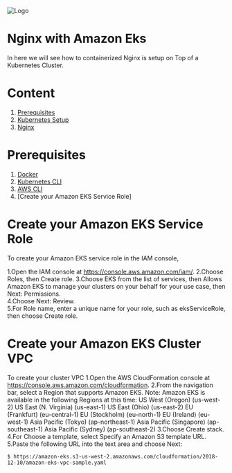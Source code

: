 ![Logo](https://github.com/mithunvikram/nginx-docker/blob/master/docs/GeppettoIcon.png?raw=true"Logo")

# Nginx with Amazon Eks<br/>
   In here we will see how to containerized Nginx is setup on Top of a Kubernetes Cluster.
   
# Content
1. [Prerequisites](#prerequisites)
1. [Kubernetes Setup](#kubernetes-setup)
1. [Nginx](#nginx-setup)

# Prerequisites
1. [Docker](https://docs.docker.com/install/)<br/>
1. [Kubernetes CLI](https://kubernetes.io/docs/tasks/tools/install-kubectl/)<br/>
1. [AWS CLI](https://docs.aws.amazon.com/cli/latest/userguide/cli-chap-install.html)<br/>
1. [Create your Amazon EKS Service Role]

# Create your Amazon EKS Service Role
To create your Amazon EKS service role in the IAM console,

1.Open the IAM console at https://console.aws.amazon.com/iam/. 
2.Choose Roles, then Create role.
3.Choose EKS from the list of services, then Allows Amazon EKS to manage your clusters on your behalf for your use case, then     Next: Permissions.<br/>
4.Choose Next: Review.<br/>
5.For Role name, enter a unique name for your role, such as eksServiceRole, then choose Create role.<br/>

# Create your Amazon EKS Cluster VPC
To create your cluster VPC 
1.Open the AWS CloudFormation console at https://console.aws.amazon.com/cloudformation.
2.From the navigation bar, select a Region that supports Amazon EKS.
  Note:
   Amazon EKS is available in the following Regions at this time:
   US West (Oregon) (us-west-2)
   US East (N. Virginia) (us-east-1)
   US East (Ohio) (us-east-2)
   EU (Frankfurt) (eu-central-1)
   EU (Stockholm) (eu-north-1)
   EU (Ireland) (eu-west-1)
   Asia Pacific (Tokyo) (ap-northeast-1)
   Asia Pacific (Singapore) (ap-southeast-1)
   Asia Pacific (Sydney) (ap-southeast-2)
3.Choose Create stack.
4.For Choose a template, select Specify an Amazon S3 template URL.
5.Paste the following URL into the text area and choose Next:
   
    $ https://amazon-eks.s3-us-west-2.amazonaws.com/cloudformation/2018-12-10/amazon-eks-vpc-sample.yaml
    
    


